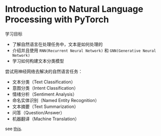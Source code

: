 # Introduction to Natural Language Processing with PyTorch

学习目标

- 了解自然语言在处理任务中，文本是如何处理的
- 介绍并且使用 `RNN(Recurrent Neural Network)` 和 `GNN(Generative Neural Network)`
- 学习如何构建文本分类模型

尝试用神经网络去解决的自然语言任务：

- 文本分类（Text Classification）
- 意图分类（Intent Classification）
- 情绪分析（Sentiment Analysis）
- 命名实体识别（Named Entity Recognition）
- 文本摘要（Text Summarization）
- 问答（Question/Answer）
- 机器翻译（Machine Translation）

see [this](https://github.com/MicrosoftDocs/pytorchfundamentals/tree/main/nlp-pytorch).